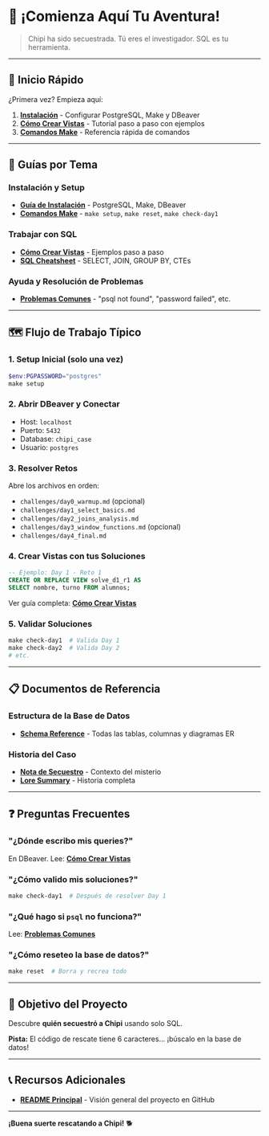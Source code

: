 # 🎯 ¡Comienza Aquí Tu Aventura!

> Chipi ha sido secuestrada. Tú eres el investigador. SQL es tu herramienta.

---

## 🚀 Inicio Rápido

¿Primera vez? Empieza aquí:

1. **[Instalación](01_instalacion.md)** - Configurar PostgreSQL, Make y DBeaver
2. **[Cómo Crear Vistas](02_como-crear-vistas.md)** - Tutorial paso a paso con ejemplos
3. **[Comandos Make](03_comandos.md)** - Referencia rápida de comandos

---

## 📖 Guías por Tema

### Instalación y Setup
- **[Guía de Instalación](01_instalacion.md)** - PostgreSQL, Make, DBeaver
- **[Comandos Make](03_comandos.md)** - `make setup`, `make reset`, `make check-day1`

### Trabajar con SQL
- **[Cómo Crear Vistas](02_como-crear-vistas.md)** - Ejemplos paso a paso
- **[SQL Cheatsheet](05_sql-cheatsheet.md)** - SELECT, JOIN, GROUP BY, CTEs

### Ayuda y Resolución de Problemas
- **[Problemas Comunes](06_problemas-comunes.md)** - "psql not found", "password failed", etc.

---

## 🗺️ Flujo de Trabajo Típico

### 1. Setup Inicial (solo una vez)

```powershell
$env:PGPASSWORD="postgres"
make setup
```

### 2. Abrir DBeaver y Conectar

- Host: `localhost`
- Puerto: `5432`
- Database: `chipi_case`
- Usuario: `postgres`

### 3. Resolver Retos

Abre los archivos en orden:
- `challenges/day0_warmup.md` (opcional)
- `challenges/day1_select_basics.md`
- `challenges/day2_joins_analysis.md`
- `challenges/day3_window_functions.md` (opcional)
- `challenges/day4_final.md`

### 4. Crear Vistas con tus Soluciones

```sql
-- Ejemplo: Day 1 - Reto 1
CREATE OR REPLACE VIEW solve_d1_r1 AS
SELECT nombre, turno FROM alumnos;
```

Ver guía completa: **[Cómo Crear Vistas](02_como-crear-vistas.md)**

### 5. Validar Soluciones

```powershell
make check-day1  # Valida Day 1
make check-day2  # Valida Day 2
# etc.
```

---

## 📋 Documentos de Referencia

### Estructura de la Base de Datos
- **[Schema Reference](04_schema-reference.md)** - Todas las tablas, columnas y diagramas ER

### Historia del Caso
- **[Nota de Secuestro](../lore/nota_secuestro.txt)** - Contexto del misterio
- **[Lore Summary](../lore/LORE_SUMMARY.md)** - Historia completa

---

## ❓ Preguntas Frecuentes

### "¿Dónde escribo mis queries?"

En DBeaver. Lee: **[Cómo Crear Vistas](02_como-crear-vistas.md)**

### "¿Cómo valido mis soluciones?"

```powershell
make check-day1  # Después de resolver Day 1
```

### "¿Qué hago si `psql` no funciona?"

Lee: **[Problemas Comunes](06_problemas-comunes.md)**

### "¿Cómo reseteo la base de datos?"

```powershell
make reset  # Borra y recrea todo
```

---

## 🎯 Objetivo del Proyecto

Descubre **quién secuestró a Chipi** usando solo SQL.

**Pista:** El código de rescate tiene 6 caracteres... ¡búscalo en la base de datos!

---

## 📞 Recursos Adicionales

- **[README Principal](../README.md)** - Visión general del proyecto en GitHub

---

**¡Buena suerte rescatando a Chipi!** 🐕
